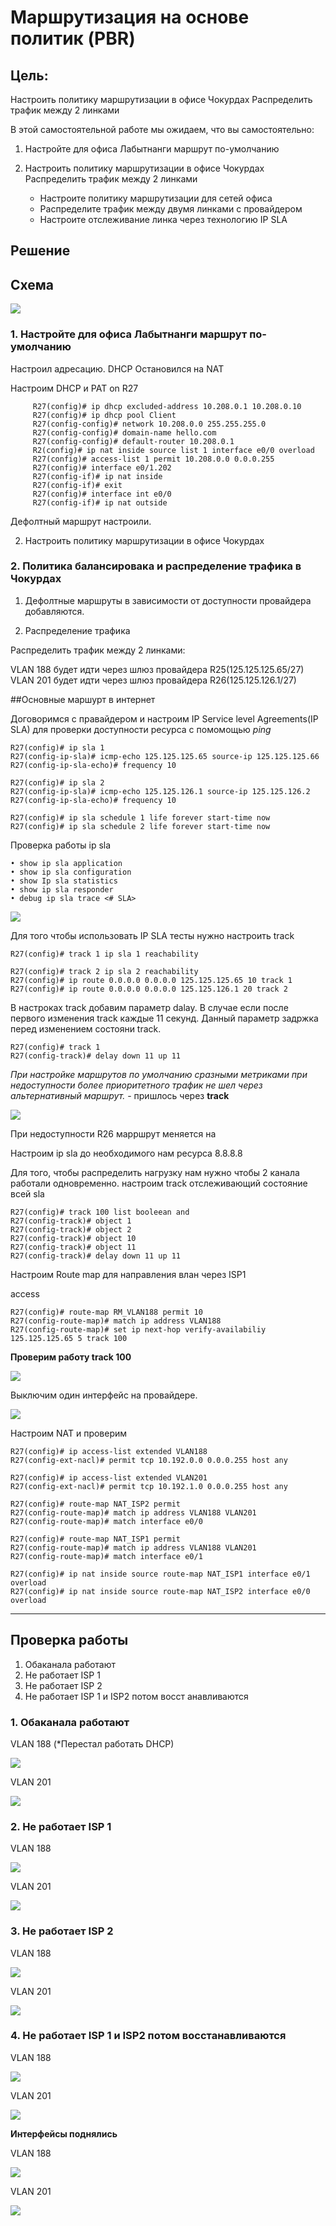 
# Маршрутизация на основе политик (PBR)

## Цель:
Настроить политику маршрутизации в офисе Чокурдах Распределить трафик между 2 линками

В этой самостоятельной работе мы ожидаем, что вы самостоятельно:

1. Настройте для офиса Лабытнанги маршрут по-умолчанию

2. Настроить политику маршрутизации в офисе Чокурдах Распределить трафик между 2 линками
    + Настроите политику маршрутизации для сетей офиса
    + Распределите трафик между двумя линками с провайдером
    + Настроите отслеживание линка через технологию IP SLA



## Решение


## Схема

![](Pictures/Screenshot_1.png)

### 1. Настройте для офиса Лабытнанги маршрут по-умолчанию
Настроил адресацию. DHCP
Остановился на NAT

Настроим DHCP и PAT on R27

```
     R27(config)# ip dhcp excluded-address 10.208.0.1 10.208.0.10
     R27(config)# ip dhcp pool Client
     R27(config-config)# network 10.208.0.0 255.255.255.0
     R27(config-config)# domain-name hello.com
     R27(config-config)# default-router 10.208.0.1
     R2(config)# ip nat inside source list 1 interface e0/0 overload
     R27(config)# access-list 1 permit 10.208.0.0 0.0.0.255
     R27(config)# interface e0/1.202
     R27(config-if)# ip nat inside
     R27(config-if)# exit
     R27(config)# interface int e0/0
     R27(config-if)# ip nat outside
```

Дефолтный маршрут настроили.

2.  Настроить политику маршрутизации в офисе Чокурдах 

### 2. Политика балансировака и распределение трафика в Чокурдах

1) Дефолтные маршруты в зависимости от доступности провайдера добавляются.

2) Распределение трафика


Распределить трафик между 2 линками:

VLAN 188 будет идти через шлюз провайдера R25(125.125.125.65/27)  
VLAN 201 будет идти через шлюз провайдера R26(125.125.126.1/27)  


##Основные маршурт в интернет

Договоримся с правайдером и настроим IP Service level Agreements(IP SLA) для проверки доступности ресурса с помомощью *ping*

```
R27(config)# ip sla 1
R27(config-ip-sla)# icmp-echo 125.125.125.65 source-ip 125.125.125.66
R27(config-ip-sla-echo)# frequency 10

R27(config)# ip sla 2
R27(config-ip-sla)# icmp-echo 125.125.126.1 source-ip 125.125.126.2
R27(config-ip-sla-echo)# frequency 10

R27(config)# ip sla schedule 1 life forever start-time now
R27(config)# ip sla schedule 2 life forever start-time now

```

Проверка работы ip sla

```
• show ip sla application
• show ip sla configuration
• show Ip sla statistics
• show ip sla responder
• debug ip sla trace <# SLA>
```

![](Pictures/Screenshot_2.png)

Для того чтобы использовать IP SLA тесты нужно настроить track
```
R27(config)# track 1 ip sla 1 reachability

R27(config)# track 2 ip sla 2 reachability
R27(config)# ip route 0.0.0.0 0.0.0.0 125.125.125.65 10 track 1
R27(config)# ip route 0.0.0.0 0.0.0.0 125.125.126.1 20 track 2
```
В настроках track добавим параметр dalay. В случае если после первого изменения track каждые 11 секунд. Данный параметр задржка перед изменением состояни track. 

```
R27(config)# track 1
R27(config-track)# delay down 11 up 11
```


*При настройке маршрутов по умолчанию сразными метриками при недоступности более приоритетного трафик не шел через альтернативный маршрут.* - пришлось через __track__


![](Pictures/Screenshot_3.png)

При недоступности R26 марршрут меняется на 

Настроим ip sla до необходимого нам ресурса 8.8.8.8

Для того, чтобы распределить нагрузку нам нужно чтобы 2 канала работали одновременно. настроим track отслеживающий состояние всей sla

```
R27(config)# track 100 list booleean and
R27(config-track)# object 1
R27(config-track)# object 2
R27(config-track)# object 10
R27(config-track)# object 11
R27(config-track)# delay down 11 up 11
```
Настроим Route map для направления влан через ISP1

access

```
R27(config)# route-map RM_VLAN188 permit 10
R27(config-route-map)# match ip address VLAN188
R27(config-route-map)# set ip next-hop verify-availabiliy 125.125.125.65 5 track 100
```
__Проверим работу track 100__

![](Pictures/Screenshot_4.png)

Выключим один интерфейс на  провайдере.

![](Pictures/Screenshot_5.png)

Настроим NAT и проверим 

```
R27(config)# ip access-list extended VLAN188
R27(config-ext-nacl)# permit tcp 10.192.0.0 0.0.0.255 host any

R27(config)# ip access-list extended VLAN201
R27(config-ext-nacl)# permit tcp 10.192.1.0 0.0.0.255 host any

R27(config)# route-map NAT_ISP2 permit
R27(config-route-map)# match ip address VLAN188 VLAN201
R27(config-route-map)# match interface e0/0

R27(config)# route-map NAT_ISP1 permit
R27(config-route-map)# match ip address VLAN188 VLAN201
R27(config-route-map)# match interface e0/1

R27(config)# ip nat inside source route-map NAT_ISP1 interface e0/1 overload
R27(config)# ip nat inside source route-map NAT_ISP2 interface e0/0 overload
```


_____________________________________________________

## Проверка работы 

1. Обаканала работают
2. Не работает ISP 1
3. Не работает ISP 2
4. Не работает ISP 1 и ISP2 потом восст
анавливаются


### 1. Обаканала работают

VLAN 188 (*Перестал работать DHCP) 

![](Pictures/Screenshot_7.png) 

VLAN 201

![](Pictures/Screenshot_6.png) 


### 2. Не работает ISP 1

VLAN 188

![](Pictures/Screenshot_8.png) 

VLAN 201

![](Pictures/Screenshot_9.png)

### 3. Не работает ISP 2

VLAN 188

![](Pictures/Screenshot_11.png) 

VLAN 201

![](Pictures/Screenshot_10.png)

### 4. Не работает ISP 1 и ISP2 потом восстанавливаются

VLAN 188

![](Pictures/Screenshot_12.png) 

VLAN 201

![](Pictures/Screenshot_13.png)

__Интерфейсы поднялись__


VLAN 188

![](Pictures/Screenshot_15.png) 

VLAN 201

![](Pictures/Screenshot_14.png)
